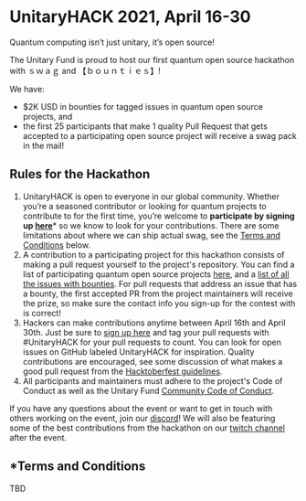 # UnitaryHACK 2021, April 16-30

Quantum computing isn’t just unitary, it’s open source!

The Unitary Fund is proud to host our first quantum open source hackathon with ｓｗａｇ and 【﻿ｂｏｕｎｔｉｅｓ】!

We have:
-  $2K USD in bounties for tagged issues in quantum open source projects, and 
-  the first 25 participants that make 1 quality Pull Request that gets accepted to a participating open source project will receive a swag pack in the mail!

## Rules for the Hackathon

1. UnitaryHACK is open to everyone in our global community. Whether you’re a seasoned contributor or looking for quantum projects to contribute to for the first time, you’re welcome to **participate by signing up [here](TODO)*** so we know to look for your contributions. There are some limitations about where we can ship actual swag, see the [Terms and Conditions](#terms-and-conditions) below.   
2. A contribution to a participating project for this hackathon consists of making a pull request yourself to the project's repository. You can find a list of participating quantum open source projects [here](./participating-projects.md), and a [list of all the issues with bounties](TODO). For pull requests that address an issue that has a bounty, the first accepted PR from the project maintainers will receive the prize, so make sure the contact info you sign-up for the contest with is correct!
3. Hackers can make contributions anytime between April 16th and April 30th. Just be sure to [sign up here](TODO) and tag your pull requests with #UnitaryHACK for your pull requests to count. You can look for open issues on GitHub labeled UnitaryHACK for inspiration. Quality contributions are encouraged, see some discussion of what makes a good pull request from the [Hacktoberfest guidelines](https://hacktoberfest.digitalocean.com/details#quality).
4. All participants and maintainers must adhere to the project's Code of Conduct as well as the Unitary Fund [Community Code of Conduct](./CODE_OF_CONDUCT.md).

If you have any questions about the event or want to get in touch with others working on the event, join our [discord](https://discord.unitary.fund)! We will also be featuring some of the best contributions from the hackathon on our [twitch channel](https://twitch.tv/unitaryfund) after the event.

## *Terms and Conditions

TBD